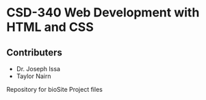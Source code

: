 # CSD-340 Web Development with HTML and CSS
## Contributers
  - Dr. Joseph Issa
  - Taylor Nairn

Repository for bioSite Project files
